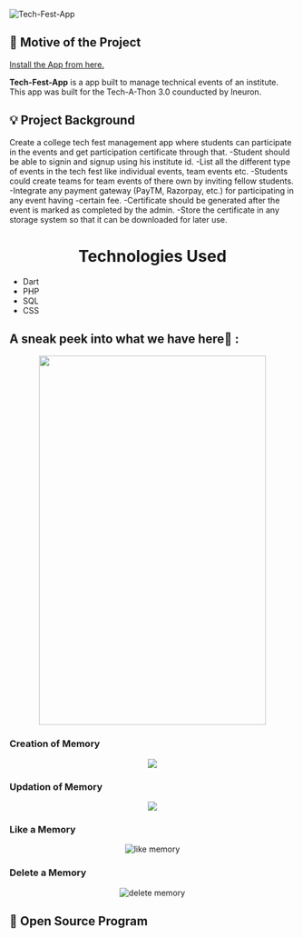 ![Tech-Fest-App](https://drive.google.com/drive/folders/1f3jCxJK0gvDk6PTpCIca7L9fllxa_959)


## 📌 Motive of the Project
<a href="https://drive.google.com/drive/folders/1f3jCxJK0gvDk6PTpCIca7L9fllxa_959">Install the App from here.</a>

<b>Tech-Fest-App</b> is a app built to manage technical events of an institute. This app was built for the Tech-A-Thon 3.0 counducted by Ineuron.

## 💡 Project Background
Create a college tech fest management app where students can participate in the events and get
participation certificate through that.
-Student should be able to signin and signup using his institute id.
-List all the different type of events in the tech fest like individual events, team events etc.
-Students could create teams for team events of there own by inviting fellow students.
-Integrate any payment gateway (PayTM, Razorpay, etc.) for participating in any event having
-certain fee.
-Certificate should be generated after the event is marked as completed by the admin.
-Store the certificate in any storage system so that it can be downloaded for later use.



<center><h1 align="center">Technologies Used</h1></center>
<p align="center">
<ul>
<li>Dart</li>
<li>PHP</li>
<li>SQL</li>
<li>CSS</li>
</ul>
</p>


## A sneak peek into what we have here🙈 :

<p align="center">
  <img width="400" height="650" src = ""></img>
</p>  

### Creation of Memory
<p align="center"><img src="https://github.com/AmanGuptaCoder/Tech-Fest-Management-App/blob/main/Screenshots/Home.jpg"></p>

### Updation of Memory
<p align="center"><img src="https://github.com/AmanGuptaCoder/Tech-Fest-Management-App/blob/main/Screenshots/Slidebar.jpg"></p>

### Like a  Memory
<p align="center"><img src="https://github.com/AmanGuptaCoder/Tech-Fest-Management-App/blob/main/Screenshots/Certificate_page.jpg" alt = "like memory"></p>

### Delete a Memory
<p align="center"><img src="https://github.com/AmanGuptaCoder/Tech-Fest-Management-App/blob/main/Screenshots/Splash_Screen.jpg" alt = "delete memory"></p>

## 📢  Open Source Program


